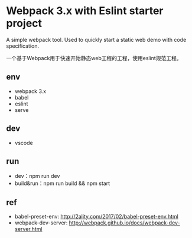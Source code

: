 # Webpack 3.x with Eslint starter project

A simple webpack tool. Used to quickly start a static web demo with code specification.

一个基于Webpack用于快速开始静态web工程的工程，使用eslint规范工程。

## env

- webpack 3.x
- babel
- eslint
- serve

## dev

- vscode

## run

- dev：npm run dev
- build&run：npm run build && npm start

## ref

- babel-preset-env: http://2ality.com/2017/02/babel-preset-env.html
- webpack-dev-server: http://webpack.github.io/docs/webpack-dev-server.html




